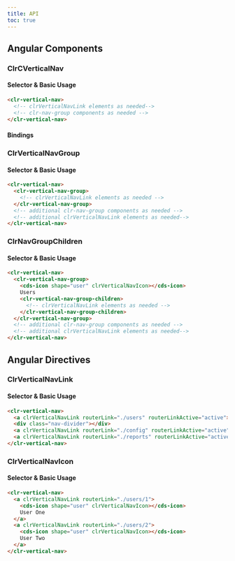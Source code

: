 ```yaml
---
title: API
toc: true
---
```


## Angular Components

### ClrCVerticalNav

#### Selector & Basic Usage

<doc-code>

```html
<clr-vertical-nav>
  <!-- clrVerticalNavLink elements as needed-->
  <!-- clr-nav-group components as needed -->
</clr-vertical-nav>
```

</doc-code>

#### Bindings

<DocComponentApi component="ClrVerticalNav" item="bindings" />

### ClrVerticalNavGroup

#### Selector & Basic Usage

<doc-code>

```html
<clr-vertical-nav>
  <clr-vertical-nav-group>
    <!-- clrVerticalNavLink elements as needed -->
  </clr-vertical-nav-group>
  <!-- additional clr-nav-group components as needed -->
  <!-- additional clrVerticalNavLink elements as needed-->
</clr-vertical-nav>
```

</doc-code>

### ClrNavGroupChildren

#### Selector & Basic Usage

<doc-code>

```html
<clr-vertical-nav>
  <clr-vertical-nav-group>
    <cds-icon shape="user" clrVerticalNavIcon></cds-icon>
    Users
    <clr-vertical-nav-group-children>
      <!-- clrVerticalNavLink elements as needed -->
    </clr-vertical-nav-group-children>
  </clr-vertical-nav-group>
  <!-- additional clr-nav-group components as needed -->
  <!-- additional clrVerticalNavLink elements as needed-->
</clr-vertical-nav>
```

</doc-code>

## Angular Directives

### ClrVerticalNavLink

#### Selector & Basic Usage

<doc-code>

```html
<clr-vertical-nav>
  <a clrVerticalNavLink routerLink="./users" routerLinkActive="active">Users</a>
  <div class="nav-divider"></div>
  <a clrVerticalNavLink routerLink="./config" routerLinkActive="active">Configuration</a>
  <a clrVerticalNavLink routerLink="./reports" routerLinkActive="active">Reports</a>
</clr-vertical-nav>
```

</doc-code>

### ClrVerticalNavIcon

#### Selector & Basic Usage

<doc-code>

```html
<clr-vertical-nav>
  <a clrVerticalNavLink routerLink="./users/1">
    <cds-icon shape="user" clrVerticalNavIcon></cds-icon>
    User One
  </a>
  <a clrVerticalNavLink routerLink="./users/2">
    <cds-icon shape="user" clrVerticalNavIcon></cds-icon>
    User Two
  </a>
</clr-vertical-nav>
```

</doc-code>
